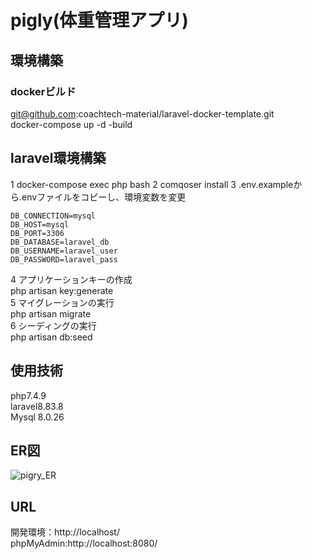 # pigly(体重管理アプリ)
## 環境構築
### dockerビルド
git@github.com:coachtech-material/laravel-docker-template.git  
docker-compose up -d -build

## laravel環境構築
1 docker-compose exec php bash
2 comqoser install
3 .env.exampleから.envファイルをコピーし、環境変数を変更
~~~
DB_CONNECTION=mysql
DB_HOST=mysql
DB_PORT=3306
DB_DATABASE=laravel_db
DB_USERNAME=laravel_user
DB_PASSWORD=laravel_pass
~~~
4 アプリケーションキーの作成  
php artisan key:generate  
5 マイグレーションの実行  
php artisan migrate  
6 シーディングの実行  
php artisan db:seed

## 使用技術
php7.4.9  
laravel8.83.8  
Mysql 8.0.26  

## ER図
![pigry_ER](https://github.com/user-attachments/assets/8dd8bac7-9e67-48e4-91a6-9e0e3fbaf456)


## URL
開発環境：http://localhost/  
phpMyAdmin:http://localhost:8080/ 
